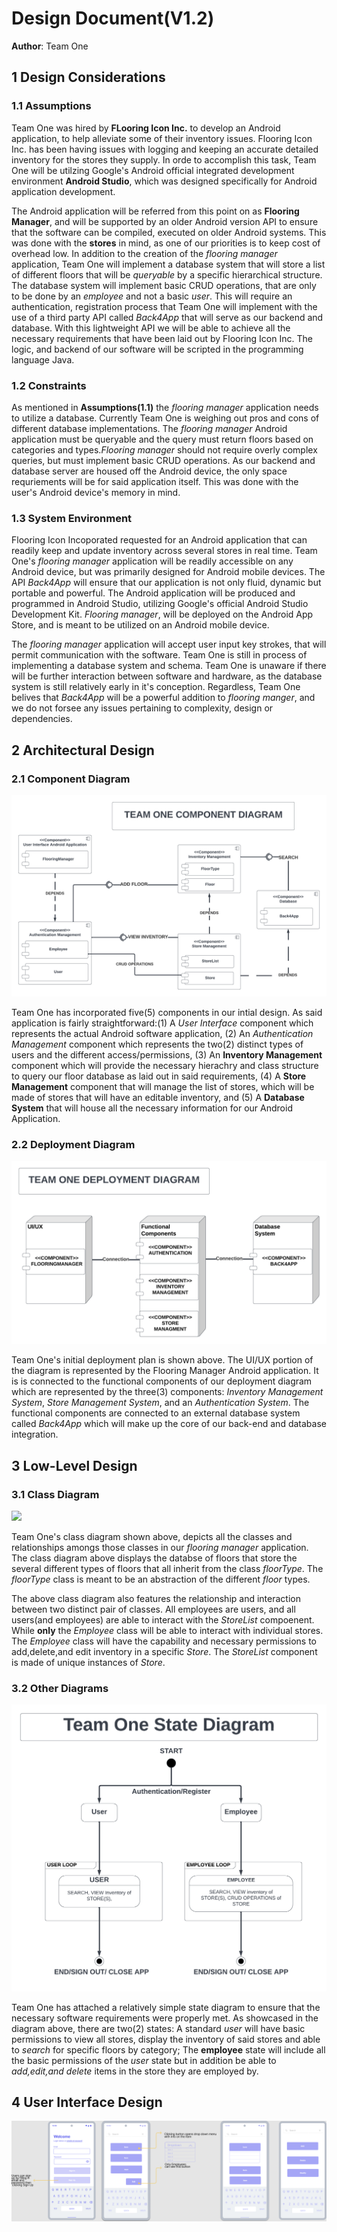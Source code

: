 # Design Document(V1.2)

**Author**: Team One

## 1 Design Considerations

### 1.1 Assumptions

Team One was hired by **FLooring Icon Inc.** to develop an Android application, to help alleviate some of their inventory issues. Flooring Icon Inc. has been having issues with logging and keeping an accurate detailed inventory for the stores they supply. In orde to accomplish this task, Team One will be utilzing Google's Android official integrated development environment **Android Studio**, which was designed specifically for Android application development.

The Android application will be referred from this point on as **Flooring Manager**, and will be supported by an older Android version API to ensure that the software can be compiled, executed on older Android systems. This was done with the **stores** in mind, as one of our priorities is to keep cost of overhead low. In addition to the creation of the _flooring manager_ application, Team One will implement a database system that will store a list of different floors that will be _queryable_ by a specific hierarchical structure. The database system will implement basic CRUD operations, that are only to be done by an _employee_ and not a basic _user_. This will require an authentication, registration process that Team One will implement with the use of a third party API called _Back4App_ that will serve as our backend and database. With this lightweight API we will be able to achieve all the necessary requirements that have been laid out by Flooring Icon Inc. The logic, and backend of our software will be scripted in the programming language Java.

### 1.2 Constraints

As mentioned in **Assumptions(1.1)** the _flooring manager_ application needs to utilize a database. Currently Team One is weighing out pros and cons of different database implementations. The _flooring manager_ Android application must be queryable and the query must return floors based on categories and types._Flooring manager_ should not require overly complex queries, but must implement basic CRUD operations. As our backend and database server are housed off the Android device, the only space requriements will be for said application itself. This was done with the user's Android device's memory in mind.

### 1.3 System Environment

Flooring Icon Incoporated requested for an Android application that can readily keep and update inventory across several stores in real time. Team One's _flooring manager_ application will be readily accessible on any Android device, but was primarily designed for Android mobile devices. The API _Back4App_ will ensure that our application is not only fluid, dynamic but portable and powerful. The Android application will be produced and programmed in Android Studio, utilizing Google's official Android Studio Development Kit. _Flooring manager_, will be deployed on the Android App Store, and is meant to be utilized on an Android mobile device.

The _flooring manager_ application will accept user input key strokes, that will permit communication with the software. Team One is still in process of implementing a database system and schema. Team One is unaware if there will be further interaction between software and hardware, as the database system is still relatively early in it's conception. Regardless, Team One belives that _Back4App_ will be a powerful addition to _flooring manger_, and we do not forsee any issues pertaining to complexity, design or dependencies.

## 2 Architectural Design

### 2.1 Component Diagram

![component-diagram(v1)](./component_diagram.png "Component Diagram(v1)")

Team One has incorporated five(5) components in our intial design. As said application is fairly straightforward:(1) A _User Interface_ component which represents the actual Android software application, (2) An _Authentication Management_ component which represents the two(2) distinct types of users and the different access/permissions, (3) An **Inventory Management** component which will provide the necessary hierachry and class structure to query our floor database as laid out in said requirements, (4) A **Store Management** component that will manage the list of stores, which will be made of stores that will have an editable inventory, and (5) A **Database System** that will house all the necessary information for our Android Application.

### 2.2 Deployment Diagram

![deployment-diagram(v1)](./deployment_diagram.png "Deployment Diagram(v1)")

Team One's initial deployment plan is shown above. The UI/UX portion of the diagram is represented by the Flooring Manager Android application. It is is connected to the functional components of our deployment diagram which are represented by the three(3) components: _Inventory Management System_, _Store Management System_, and an _Authentication System_. The functional components are connected to an external database system called _Back4App_ which will make up the core of our back-end and database integration.

## 3 Low-Level Design

### 3.1 Class Diagram

<img src="../Design-Team/teamdesign.png">

Team One's class diagram shown above, depicts all the classes and relationships amongs those classes in our _flooring manager_ application. The class diagram above displays the databse of floors that store the several different types of floors that all inherit from the class _floorType_. The _floorType_ class is meant to be an abstraction of the different _floor_ types.

The above class diagram also features the relationship and interaction between two distinct pair of classes. All employees are users, and all users(and employees) are able to interact with the _StoreList_ compoenent. While **only** the _Employee_ class will be able to interact with individual stores. The _Employee_ class will have the capability and necessary permissions to add,delete,and edit inventory in a specific _Store_. The _StoreList_ component is made of unique instances of _Store_.

### 3.2 Other Diagrams

![state-diagram(v1)](./state_diagram.png "State Diagram(v1)")

Team One has attached a relatively simple state diagram to ensure that the necessary software requirements were properly met. As showcased in the diagram above, there are two(2) states: A standard _user_ will have basic permissions to view all stores, display the inventory of said stores and able to _search_ for specific floors by category; The **employee** state will include all the basic permissions of the _user_ state but in addition be able to _add,edit,and delete_ items in the store they are employed by.

## 4 User Interface Design
![UI/UX(v1)](./UserInterfaceDesign.png "User Interface UI/UX Design(v1)")